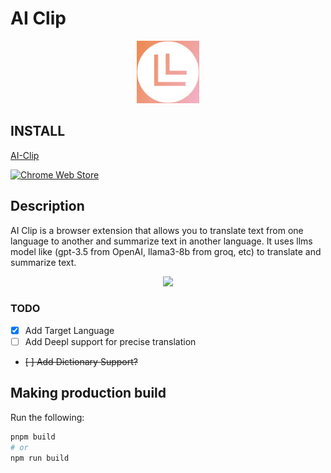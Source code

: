 # AI Clip

<p align="center">
  <img width="100" height="100" src="./assets/icon.png" />
</p>

## INSTALL

[AI-Clip](https://chromewebstore.google.com/detail/aoccgcldllpapbjlflmlabgafijcpoak)

[![Chrome Web Store](https://badgen.net/chrome-web-store/users/aoccgcldllpapbjlflmlabgafijcpoak?icon=chrome&color=0f9d58)](https://chromewebstore.google.com/detail/aoccgcldllpapbjlflmlabgafijcpoak)

## Description

AI Clip is a browser extension that allows you to translate text from one language to another and summarize text in another language. It uses llms model like (gpt-3.5 from OpenAI, llama3-8b from groq, etc) to translate and summarize text.

<p align="center">
  <img width="500" src="https://github.com/bruceunx/ai-clip/blob/main/ai-clip.gif?raw=true" />
</p>

### TODO

- [x] Add Target Language
- [ ] Add Deepl support for precise translation
- ~~[ ] Add Dictionary Support?~~

## Making production build

Run the following:

```bash
pnpm build
# or
npm run build
```
